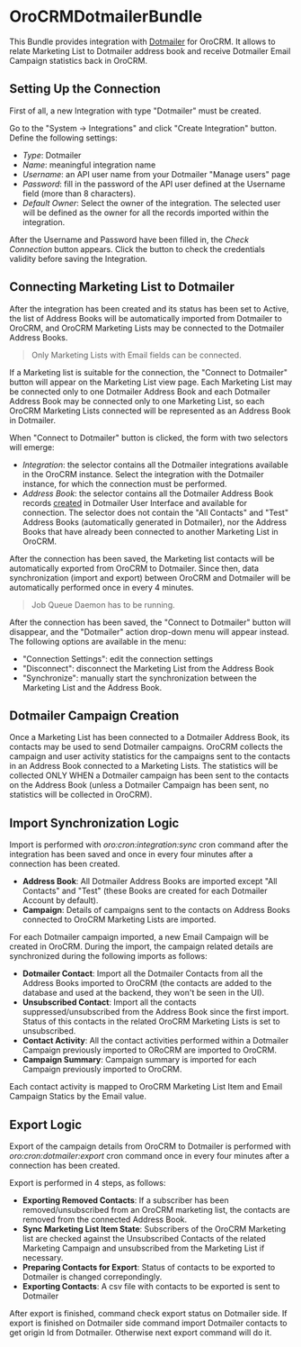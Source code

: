 # OroCRMDotmailerBundle

This Bundle provides integration with [Dotmailer](http://www.dotmailer.com/) for OroCRM.
It allows to relate Marketing List to Dotmailer address book and receive Dotmailer Email Campaign statistics
back in OroCRM.

## Setting Up the Connection

First of all, a new Integration with type "Dotmailer" must be created.

Go to the "System -> Integrations" and click "Create Integration" button. Define the following settings:

 - *Type*: Dotmailer
 - *Name*: meaningful integration name
 - *Username*: an API user name from your Dotmailer "Manage users" page
 - *Password*: fill in the password of the API user defined at the Username field (more than 8 characters).
 - *Default Owner*: Select the owner of the integration. The selected user will be defined as the owner for all the records imported within the integration.

After the Username and Password have been filled in, the *Check Connection* button appears. Click the button to check the credentials validity before saving the Integration.

## Connecting Marketing List to Dotmailer

After the integration has been created and its status has been set to Active, the list of Address Books will be automatically imported from Dotmailer to OroCRM, and OroCRM Marketing Lists may be connected to the Dotmailer Address Books.

> Only Marketing Lists with Email fields can be connected.

If a Marketing list is suitable for the connection, the "Connect to Dotmailer" button will appear on the Marketing List view page.
Each Marketing List may be connected only to one Dotmailer Address Book and each Dotmailer Address Book may be connected only to one Marketing List, so each OroCRM Marketing Lists connected will be represented as an Address Book in Dotmailer.

When "Connect to Dotmailer" button is clicked, the form with two selectors will emerge:

 - *Integration*: the selector contains all the Dotmailer integrations available in the OroCRM instance. Select the integration with the Dotmailer instance, for which the connection must be performed. 
 - *Address Book*: the selector contains all the Dotmailer Address Book records [created](https://support.dotmailer.com/entries/20663833-Creating-an-address-book) in Dotmailer User Interface and available for connection. The selector does not contain the "All Contacts" and "Test" Address Books (automatically generated in Dotmailer), nor the Address Books that have already been connected to another Marketing List in OroCRM.

After the connection has been saved, the Marketing list contacts will be automatically exported from OroCRM to Dotmailer.
Since then, data synchronization (import and export) between OroCRM and Dotmailer will be automatically performed once in every 4 minutes.

> Job Queue Daemon has to be running.

After the connection has been saved, the "Connect to Dotmailer" button will disappear, and the "Dotmailer" action drop-down menu will appear instead. The following options are available in the menu:

- "Connection Settings": edit the connection settings
- "Disconnect": disconnect the Marketing List from the Address Book
- "Synchronize": manually start the synchronization between the Marketing List and the Address Book.


## Dotmailer Campaign Creation

Once a Marketing List has been connected to a Dotmailer Address Book, its contacts may be used to send Dotmailer campaigns. OroCRM collects the campaign and user activity statistics for the campaigns sent to the contacts in an Address Book connected to a Marketing Lists. The statistics will be collected ONLY WHEN a Dotmailer campaign has been sent to the contacts on the Address Book (unless a Dotmailer Campaign has been sent, no statistics will be collected in OroCRM).


## Import Synchronization Logic

Import is performed with *oro:cron:integration:sync* cron command after the integration has been saved and once in every four minutes after a connection has been created.

 - **Address Book**: All Dotmailer Address Books are imported except "All Contacts" and "Test" (these Books are created for each Dotmailer Account by default).
 - **Campaign**:  Details of campaigns sent to the contacts on Address Books connected to OroCRM Marketing Lists are imported.

For each Dotmailer campaign imported, a new Email Campaign will be created in OroCRM. During the import, the campaign related details are synchronized during the following imports as follows:

 - **Dotmailer Contact**: Import all the Dotmailer Contacts from all the Address Books imported to OroCRM (the contacts are added to the database and used at the backend, they won't be seen in the UI).
 - **Unsubscribed Contact**: Import all the contacts suppressed/unsubscribed from the Address Book since the first import. Status of this contacts in the related OroCRM Marketing Lists is set to unsubscribed.
 - **Contact Activity**: All the contact activities performed within a Dotmailer Campaign previously imported to ORoCRM are imported to OroCRM.
 - **Campaign Summary**: Campaign summary is imported for each Campaign previously imported to OroCRM.

Each contact activity is mapped to OroCRM Marketing List Item and Email Campaign Statics by the Email value.


## Export Logic

Export of the campaign details from OroCRM to Dotmailer is performed with *oro:cron:dotmailer:export* cron command once in every four minutes after a connection has been created.

Export is performed in 4 steps, as follows:

 - **Exporting Removed Contacts**: If a subscriber has been removed/unsubscribed from an OroCRM marketing list, the contacts are removed from the connected Address Book.
 - **Sync Marketing List Item State**: Subscribers of the OroCRM Marketing list are checked against the Unsubscribed Contacts of the related Marketing Campaign and unsubscribed from the Marketing List if necessary.
 - **Preparing Contacts for Export**: Status of contacts to be exported to Dotmailer is changed correpondingly.
 - **Exporting Contacts**: A csv file with contacts to be exported is sent to Dotmailer

After export is finished, command check export status on Dotmailer side. If export is finished on Dotmailer side command import Dotmailer contacts to get origin Id from Dotmailer. Otherwise next export command will do it.
